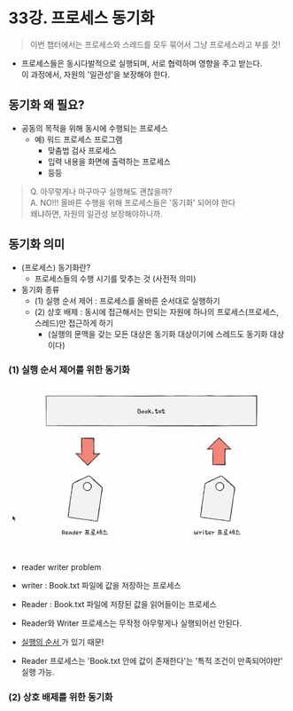 # 33강. 프로세스 동기화

> 이번 챕터에서는 프로세스와 스레드를 모두 묶어서 그냥 프로세스라고 부를 것!

- 프로세스들은 동시다발적으로 실행되며, 서로 협력하며 영향을 주고 받는다. <br>
  이 과정에서, 자원의 '일관성'을 보장해야 한다.

## 동기화 왜 필요?

- 공동의 목적을 위해 동시에 수행되는 프로세스
    - 예) 워드 프로세스 프로그램
        - 맞춤법 검사 프로세스
        - 입력 내용을 화면에 출력하는 프로세스
        - 등등

> Q. 아무렇게나 마구마구 실행해도 괜찮을까? <br>
> A. NO!!! 올바른 수행을 위해 프로세스들은 '동기화' 되어야 한다 <br>
> 왜냐하면, 자원의 일관성 보장해야하니까.

## 동기화 의미

- (프로세스) 동기화란?
    - 프로세스들의 수행 시기를 맞추는 것 (사전적 의미)
- 동기화 종류
    - (1) 실행 순서 제어 : 프로세스를 올바른 순서대로 실행하기
    - (2) 상호 배제 : 동시에 접근해서는 안되는 자원에 하나의 프로세스(프로세스, 스레드)만 접근하게 하기
        - (실행의 문맥을 갖는 모든 대상은 동기화 대상이기에 스레드도 동기화 대상이다)

### (1) 실행 순서 제어를 위한 동기화

<img alt="img_147.png" src="img_147.png" width="500"/>

- reader writer problem
- writer : Book.txt 파일에 값을 저장하는 프로세스
- Reader : Book.txt 파일에 저장된 값을 읽어들이는 프로세스


- Reader와 Writer 프로세스는 무작정 아무렇게나 실행되어선 안된다.
- <u> 실행의 순서 </u>가 있기 때문!
- Reader 프로세스는 'Book.txt 안에 값이 존재한다'는 '특적 조건이 만족되어야만' 실행 가능.

### (2) 상호 배제를 위한 동기화